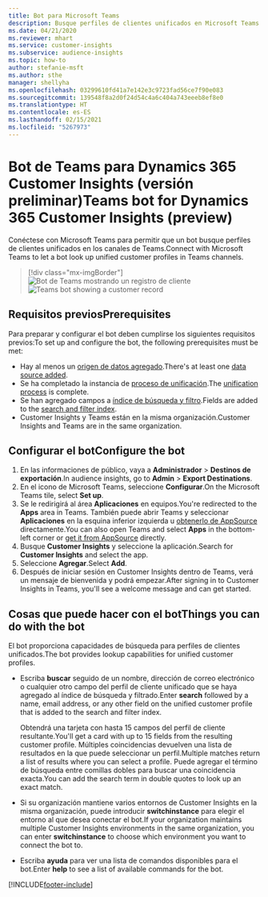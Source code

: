 ```yaml
---
title: Bot para Microsoft Teams
description: Busque perfiles de clientes unificados en Microsoft Teams con la ayuda de un bot.
ms.date: 04/21/2020
ms.reviewer: mhart
ms.service: customer-insights
ms.subservice: audience-insights
ms.topic: how-to
author: stefanie-msft
ms.author: sthe
manager: shellyha
ms.openlocfilehash: 03299610fd41a7e142e3c9723fad56ce7f90e083
ms.sourcegitcommit: 139548f8a2d0f24d54c4a6c404a743eeeb8ef8e0
ms.translationtype: HT
ms.contentlocale: es-ES
ms.lasthandoff: 02/15/2021
ms.locfileid: "5267973"
---
```

# <a name="teams-bot-for-dynamics-365-customer-insights-preview"></a><span data-ttu-id="4df90-103">Bot de Teams para Dynamics 365 Customer Insights (versión preliminar)</span><span class="sxs-lookup"><span data-stu-id="4df90-103">Teams bot for Dynamics 365 Customer Insights (preview)</span></span>

<span data-ttu-id="4df90-104">Conéctese con Microsoft Teams para permitir que un bot busque perfiles de clientes unificados en los canales de Teams.</span><span class="sxs-lookup"><span data-stu-id="4df90-104">Connect with Microsoft Teams to let a bot look up unified customer profiles in Teams channels.</span></span>

> [!div class="mx-imgBorder"]
> <span data-ttu-id="4df90-105">![Bot de Teams mostrando un registro de cliente](media/teams-bot.png "Bot de Teams mostrando un registro de cliente")</span><span class="sxs-lookup"><span data-stu-id="4df90-105">![Teams bot showing a customer record](media/teams-bot.png "Teams bot showing a customer record")</span></span>

## <a name="prerequisites"></a><span data-ttu-id="4df90-106">Requisitos previos</span><span class="sxs-lookup"><span data-stu-id="4df90-106">Prerequisites</span></span>

<span data-ttu-id="4df90-107">Para preparar y configurar el bot deben cumplirse los siguientes requisitos previos:</span><span class="sxs-lookup"><span data-stu-id="4df90-107">To set up and configure the bot, the following prerequisites must be met:</span></span>

- <span data-ttu-id="4df90-108">Hay al menos un [origen de datos agregado](data-sources.md).</span><span class="sxs-lookup"><span data-stu-id="4df90-108">There's at least one [data source added](data-sources.md).</span></span>
- <span data-ttu-id="4df90-109">Se ha completado la instancia de [proceso de unificación](data-unification.md).</span><span class="sxs-lookup"><span data-stu-id="4df90-109">The [unification process](data-unification.md) is complete.</span></span>
- <span data-ttu-id="4df90-110">Se han agregado campos a [índice de búsqueda y filtro](search-filter-index.md).</span><span class="sxs-lookup"><span data-stu-id="4df90-110">Fields are added to the [search and filter index](search-filter-index.md).</span></span>
- <span data-ttu-id="4df90-111">Customer Insights y Teams están en la misma organización.</span><span class="sxs-lookup"><span data-stu-id="4df90-111">Customer Insights and Teams are in the same organization.</span></span>

## <a name="configure-the-bot"></a><span data-ttu-id="4df90-112">Configurar el bot</span><span class="sxs-lookup"><span data-stu-id="4df90-112">Configure the bot</span></span>

1. <span data-ttu-id="4df90-113">En las informaciones de público, vaya a **Administrador** > **Destinos de exportación**.</span><span class="sxs-lookup"><span data-stu-id="4df90-113">In audience insights, go to **Admin** > **Export Destinations**.</span></span>
1. <span data-ttu-id="4df90-114">En el icono de Microsoft Teams, seleccione **Configurar**.</span><span class="sxs-lookup"><span data-stu-id="4df90-114">On the Microsoft Teams tile, select **Set up**.</span></span>
1. <span data-ttu-id="4df90-115">Se le redirigirá al área **Aplicaciones** en equipos.</span><span class="sxs-lookup"><span data-stu-id="4df90-115">You're redirected to the **Apps** area in Teams.</span></span> <span data-ttu-id="4df90-116">También puede abrir Teams y seleccionar **Aplicaciones** en la esquina inferior izquierda u [obtenerlo de AppSource](https://go.microsoft.com/fwlink/?linkid=2124104) directamente.</span><span class="sxs-lookup"><span data-stu-id="4df90-116">You can also open Teams and select **Apps** in the bottom-left corner or [get it from AppSource](https://go.microsoft.com/fwlink/?linkid=2124104) directly.</span></span>
1. <span data-ttu-id="4df90-117">Busque **Customer Insights** y seleccione la aplicación.</span><span class="sxs-lookup"><span data-stu-id="4df90-117">Search for **Customer Insights** and select the app.</span></span>
1. <span data-ttu-id="4df90-118">Seleccione **Agregar**.</span><span class="sxs-lookup"><span data-stu-id="4df90-118">Select **Add**.</span></span>
1. <span data-ttu-id="4df90-119">Después de iniciar sesión en Customer Insights dentro de Teams, verá un mensaje de bienvenida y podrá empezar.</span><span class="sxs-lookup"><span data-stu-id="4df90-119">After signing in to Customer Insights in Teams, you'll see a welcome message and can get started.</span></span>

## <a name="things-you-can-do-with-the-bot"></a><span data-ttu-id="4df90-120">Cosas que puede hacer con el bot</span><span class="sxs-lookup"><span data-stu-id="4df90-120">Things you can do with the bot</span></span>

<span data-ttu-id="4df90-121">El bot proporciona capacidades de búsqueda para perfiles de clientes unificados.</span><span class="sxs-lookup"><span data-stu-id="4df90-121">The bot provides lookup capabilities for unified customer profiles.</span></span>

- <span data-ttu-id="4df90-122">Escriba **buscar** seguido de un nombre, dirección de correo electrónico o cualquier otro campo del perfil de cliente unificado que se haya agregado al índice de búsqueda y filtrado.</span><span class="sxs-lookup"><span data-stu-id="4df90-122">Enter **search** followed by a name, email address, or any other field on the unified customer profile that is added to the search and filter index.</span></span>

  <span data-ttu-id="4df90-123">Obtendrá una tarjeta con hasta 15 campos del perfil de cliente resultante.</span><span class="sxs-lookup"><span data-stu-id="4df90-123">You'll get a card with up to 15 fields from the resulting customer profile.</span></span> <span data-ttu-id="4df90-124">Múltiples coincidencias devuelven una lista de resultados en la que puede seleccionar un perfil.</span><span class="sxs-lookup"><span data-stu-id="4df90-124">Multiple matches return a list of results where you can select a profile.</span></span> <span data-ttu-id="4df90-125">Puede agregar el término de búsqueda entre comillas dobles para buscar una coincidencia exacta.</span><span class="sxs-lookup"><span data-stu-id="4df90-125">You can add the search term in double quotes to look up an exact match.</span></span>

- <span data-ttu-id="4df90-126">Si su organización mantiene varios entornos de Customer Insights en la misma organización, puede introducir **switchinstance** para elegir el entorno al que desea conectar el bot.</span><span class="sxs-lookup"><span data-stu-id="4df90-126">If your organization maintains multiple Customer Insights environments in the same organization, you can enter **switchinstance** to choose which environment you want to connect the bot to.</span></span>

- <span data-ttu-id="4df90-127">Escriba **ayuda** para ver una lista de comandos disponibles para el bot.</span><span class="sxs-lookup"><span data-stu-id="4df90-127">Enter **help** to see a list of available commands for the bot.</span></span>  


[!INCLUDE[footer-include](../includes/footer-banner.md)]